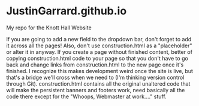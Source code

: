 # JustinGarrard.github.io
My repo for the Knott Hall Website

If you are going to add a new field to the dropdown bar, don't forget to add it across all the pages!
  Also, don't use construction.html as a "placeholder" or alter it in anyway.  If you create a page without finished content, better of copying construction.html code to your page so that you don't have to go back and change links from construction.html to the new page once it's finished. I recognize this makes development weird once the site is live, but that's a bridge we'll cross when we need to (I'm thinking version control through Git).
  construction.html contains all the original unaltered code that will make the persistent banners and footers work, need basically all the code there except for the "Whoops, Webmaster at work...." stuff.
